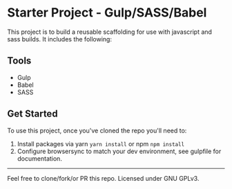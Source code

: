 # Starter Project - Gulp/SASS/Babel

This project is to build a reusable scaffolding for use with javascript and sass builds. It includes the following:

## Tools

- Gulp
- Babel
- SASS

## Get Started

To use this project, once you've cloned the repo you'll need to: 

1. Install packages via yarn `yarn install` or npm `npm install`
2. Configure browsersync to match your dev environment, see gulpfile for documentation.

----

Feel free to clone/fork/or PR this repo. Licensed under GNU GPLv3.
